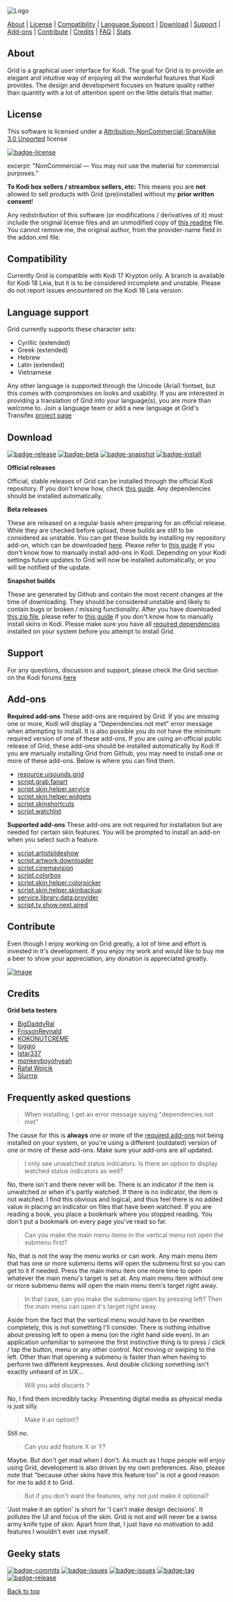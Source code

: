 <a name="Top"></a>
![Logo](https://i.imgur.com/33zw5CH.png)

[About](#About) | [License](#License) | [Compatibility](#Compatibility) | [Language Support](#Language) | [Download](#Download) | [Support](#Support) | [Add-ons](#Add-ons) | [Contribute](#Contribute) | [Credits](#Credits) | [FAQ](#FAQ) | [Stats](#Stats)

<a name="About"></a>
## About
Grid is a graphical user interface for Kodi. The goal for Grid is to provide an elegant and intuitive way of enjoying all the wonderful features that Kodi provides. The design and development focuses on feature quality rather than quantity with a lot of attention spent on the little details that matter.

<a name="License"></a>
## License
This software is licensed under a [Attribution-NonCommercial-ShareAlike 3.0 Unported](http://creativecommons.org/licenses/by-nc-sa/3.0/) license

[![badge-license](http://forthebadge.com/images/badges/cc-nc-sa.svg)](http://creativecommons.org/licenses/by-nc-sa/3.0/)

excerpt:
"NonCommercial — You may *not* use the material for commercial purposes."

**To Kodi box sellers / streambox sellers, etc:**
This means you are **not** allowed to sell products with Grid (pre)installed without my **prior written consent**!

Any redistribution of this software (or modifications / derivatives of it) must include the original license files and an unmodified copy of [this readme](https://github.com/jeroenpardon/skin.grid/edit/master/README.md) file. You cannot remove me, the original author, from the provider-name field in the addon.xml file.

<a name="Compatibility"></a>
## Compatibility
Currently Grid is compatible with Kodi 17 Krypton only. A branch is available for Kodi 18 Leia, but it is to be considered incomplete and unstable. Please do not report issues encountered on the Kodi 18 Leia version.

<a name="Language"></a>
## Language support
Grid currently supports these character sets:

* Cyrillic (extended)
* Greek (extended)
* Hebrew
* Latin (extended)
* Vietnamese

Any other language is supported through the Unicode (Arial) fontset, but this comes with compromises on looks and usability.
If you are interested in providing a translation of Grid into your language(s), you are more than welcome to. Join a language team or add a new language at Grid's Transifex [project page](https://www.transifex.com/grid)

<a name="Download"></a>
## Download

[![badge-release](
https://img.shields.io/badge/Downloads-Official-brightgreen.svg?style=flat-square
)](https://github.com/jeroenpardon/skin.grid/releases) [![badge-beta](https://img.shields.io/badge/Downloads-Beta-brightgreen.svg?style=flat-square)](https://gitlab.com/jeroenpardon/repository.jeroen) [![badge-snapshot](
https://img.shields.io/badge/Downloads-Snapshot-brightgreen.svg?style=flat-square
)](https://github.com/jeroenpardon/skin.grid/archive/master.zip) [![badge-install](https://img.shields.io/badge/Wiki-Install-blue.svg?style=flat-square)](https://github.com/jeroenpardon/skin.grid/wiki/Download-&-Installation)

**Official releases**

Official, stable releases of Grid can be installed through the official Kodi repository. If you don't know how, check [this guide](http://kodi.wiki/view/HOW-TO:Change_skins). Any dependencies should be installed automatically.

**Beta releases**

These are released on a regular basis when preparing for an official release. While they are checked before upload, these builds are still to be considered as unstable. You can get these builds by installing my repository add-on, which can be downloaded [here](https://gitlab.com/jeroenpardon/repository.jeroen). Please refer to [this guide](http://kodi.wiki/view/HOW-TO:Install_add-ons_from_zip_files) if you don't know how to manually install add-ons in Kodi. Depending on your Kodi settings future updates to Grid will now be installed automatically, or you will be notified of the update.

**Snapshot builds**

These are generated by Github and contain the most recent changes at the time of downloading. They should be considered unstable and likely to contain bugs or broken / missing functionality.
After you have downloaded [this zip file](https://github.com/jeroenpardon/skin.grid/archive/master.zip), please refer to [this guide](http://wiki.kodi.tv/index.php?title=HOW-TO:Install_an_Add-on_from_a_zip_file) if you don't know how to manually install skins in Kodi. Please make sure you have all [required dependencies](#Add-ons) installed on your system before you attempt to install Grid.

<a name="Support"></a>
## Support
For any questions, discussion and support, please check the Grid section on the Kodi forums [here](https://forum.kodi.tv/forumdisplay.php?fid=280)

<a name="Add-ons"></a>
## Add-ons

**Required add-ons**
These add-ons are required by Grid. If you are missing one or more, Kodi will display a "Dependencies not met" error message when attempting to install. It is also possible you do not have the minimum required version of one of these add-ons. 
If you are using an official public release of Grid, these add-ons should be installed automatically by Kodi If you are manually installing Grid from Github, you may need to install one or more of these add-ons. Below is where you can find them.

* [resource.uisounds.grid](https://github.com/jeroenpardon/resource.uisounds.grid)
* [script.grab.fanart](https://github.com/robweber/script.grab.fanart)
* [script.skin.helper.service](https://github.com/marcelveldt/script.skin.helper.service)
* [script.skin.helper.widgets](https://github.com/marcelveldt/script.skin.helper.widgets)
* [script.skinshortcuts](https://github.com/BigNoid/script.skinshortcuts)
* [script.watchlist](https://github.com/jeroenpardon/script.watchlist)

**Supported add-ons**
These add-ons are not required for installation but are needed for certain skin features. You will be prompted to install an add-on when you select such a feature.

* [script.artistslideshow](https://github.com/pkscout/script.artistslideshow)
* [script.artwork.downloader](https://github.com/XBMC-Addons/script.artwork.downloader)
* [script.cinemavision](https://github.com/CinemaVision/script.cinemavision)
* [script.colorbox](https://github.com/BADMS/script.colorbox)
* [script.skin.helper.colorpicker](https://github.com/marcelveldt/script.skin.helper.colorpicker)
* [script.skin.helper.skinbackup](https://github.com/marcelveldt/script.skin.helper.skinbackup)
* [service.library.data.provider](https://github.com/BigNoid/service.library.data.provider)
* [script.tv.show.next.aired](https://github.com/marcelveldt/script.tv.show.next.aired)

<a name="Contribute"></a>
## Contribute
Even though I enjoy working on Grid greatly, a lot of time and effort is invested in it's development. If you enjoy my work and would like to buy me a beer to show your appreciation, any donation is appreciated greatly.

[![Image](https://www.paypalobjects.com/images/shared/paypal-logo-129x32.svg "Donate Link") ](http://bit.ly/2nXuTGN "Grid donation button")

<a name="Credits"></a>
## Credits

**Grid beta testers**

- [BigDaddyRal](https://github.com/bigdaddyral)
- [FrissonReynald](https://github.com/FrissonReynald)
- [KOKONUTCREME](https://github.com/KOKONUTCREME)
- [loggio](https://github.com/loggio)
- [lstar337](https://github.com/lstar337)
- [monkeyboyohyeah](https://github.com/monkeyboyohyeah)
- [Rafał Wójcik](https://github.com/Ostrymiecz)
- [Slurrrp](https://github.com/Slurrrp)

<a name="FAQ"></a>
## Frequently asked questions
> When installing, I get an error message saying "dependencies not met"

The cause for this is **always** one or more of the [required add-ons](#Add-ons) not being installed on your system, or you're using a different (outdated) version of one or more of these add-ons. Make sure your add-ons are all updated.

> I only see unwatched status indicators. Is there an option to display watched status indicators as well?

No, there isn't and there never will be. There is an indicator if the item is unwatched or when it's partly watched. If there is no indicator, the item is not watched. I find this obvious and logical, and thus feel there is no added value in placing an indicator on files that have been watched. If you are reading a book, you place a bookmark where you stopped reading. You don't put a bookmark on every page you've read so far.

> Can you make the main menu items in the vertical menu not open the submenu first?

No, that is not the way the menu works or can work. Any main menu item that has one or more submenu items will open the submenu first so you can get to it if needed. Press the main menu item one more time to open whatever the main menu's target is set at. Any main menu item without one or more submenu items will open the main menu item's target right away.

> In that case, can you make the submenu open by pressing left? Then the main menu can open it's target right away

Aside from the fact that the vertical menu would have to be rewritten completely, this is not something I'll consider. There is nothing intuitive about pressing left to open a menu (on the right hand side even). In an application unfamiliar to someone the first instinctive thing is to press / click / tap the button, menu or any other control. Not moving or swiping to the left. Other than that opening a submenu is faster than when having to perform two different keypresses. And double clicking something isn't exactly unheard of in UX...

> Will you add discarts ?

No, I find them incredibly tacky. Presenting digital media as physical media is just silly.

> Make it an option!?

Still no.

> Can you add feature X or Y?

Maybe. But don't get mad when I don't. As much as I hope people will enjoy using Grid, development is also driven by my own preferences. Also, please note that "because other skins have this feature too" is not a good reason for me to add it to Grid.

> But if you don't want the features, why not just make it optional?

'Just make it an option' is short for 'I can't make design decisions'. It pollutes the UI and focus of the skin. Grid is not and will never be a swiss army knife type of skin. Apart from that, I just have no motivation to add features I wouldn't ever use myself.

<a name="Stats"></a>
## Geeky stats
[![badge-commits](https://img.shields.io/github/commits-since/jeroenpardon/skin.grid/0.9.0.0.svg?style=flat-square)](https://github.com/jeroenpardon/skin.grid/commits/master) [![badge-issues](https://img.shields.io/github/issues-raw/jeroenpardon/skin.grid.svg?maxAge=60&style=flat-square)](https://github.com/jeroenpardon/skin.grid/issues) [![badge-issues](https://img.shields.io/github/issues-closed-raw/jeroenpardon/skin.grid.svg?maxAge=60&style=flat-square)](https://github.com/jeroenpardon/skin.grid/issues?q=is%3Aissue+is%3Aclosed) [![badge-tag](https://img.shields.io/github/tag/jeroenpardon/skin.grid.svg?style=flat-square)]() [![badge-release](https://img.shields.io/github/release/jeroenpardon/skin.grid.svg?style=flat-square)]()

[Back to top](#Top)
